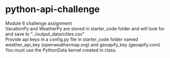 # python-api-challenge
Module 6 challenge assignment<br>
VacationPy and WeatherPy are stored in starter_code folder and will look for and save to "../output_data/cities.csv"<br>
Provide api keys in a config.py file in starter_code folder named weather_api_key (openweathermap.org) and geoapify_key (geoapify.com)<br>
You must use the PythonData kernel created in class.
